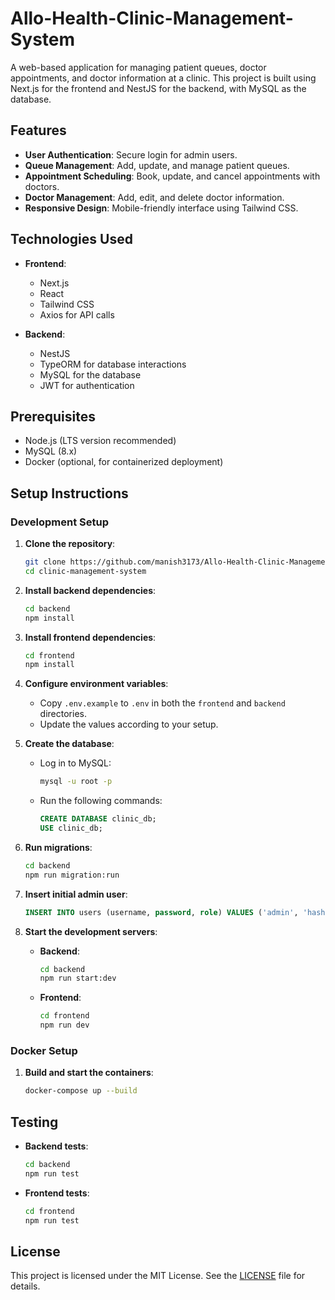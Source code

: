 # Allo-Health-Clinic-Management-System

A web-based application for managing patient queues, doctor appointments, and doctor information at a clinic. This project is built using Next.js for the frontend and NestJS for the backend, with MySQL as the database.

## Features

- **User Authentication**: Secure login for admin users.
- **Queue Management**: Add, update, and manage patient queues.
- **Appointment Scheduling**: Book, update, and cancel appointments with doctors.
- **Doctor Management**: Add, edit, and delete doctor information.
- **Responsive Design**: Mobile-friendly interface using Tailwind CSS.

## Technologies Used

- **Frontend**: 
  - Next.js
  - React
  - Tailwind CSS
  - Axios for API calls

- **Backend**: 
  - NestJS
  - TypeORM for database interactions
  - MySQL for the database
  - JWT for authentication

## Prerequisites

- Node.js (LTS version recommended)
- MySQL (8.x)
- Docker (optional, for containerized deployment)

## Setup Instructions

### Development Setup

1. **Clone the repository**:
   ```bash
   git clone https://github.com/manish3173/Allo-Health-Clinic-Management-System.git
   cd clinic-management-system
   ```

2. **Install backend dependencies**:
   ```bash
   cd backend
   npm install
   ```

3. **Install frontend dependencies**:
   ```bash
   cd frontend
   npm install
   ```

4. **Configure environment variables**:
   - Copy `.env.example` to `.env` in both the `frontend` and `backend` directories.
   - Update the values according to your setup.

5. **Create the database**:
   - Log in to MySQL:
     ```bash
     mysql -u root -p
     ```
   - Run the following commands:
     ```sql
     CREATE DATABASE clinic_db;
     USE clinic_db;
     ```

6. **Run migrations**:
   ```bash
   cd backend
   npm run migration:run
   ```

7. **Insert initial admin user**:
   ```sql
   INSERT INTO users (username, password, role) VALUES ('admin', 'hashed_password_here', 'ADMIN');
   ```

8. **Start the development servers**:
   - **Backend**:
     ```bash
     cd backend
     npm run start:dev
     ```
   - **Frontend**:
     ```bash
     cd frontend
     npm run dev
     ```

### Docker Setup

1. **Build and start the containers**:
   ```bash
   docker-compose up --build
   ```

## Testing

- **Backend tests**:
  ```bash
  cd backend
  npm run test
  ```

- **Frontend tests**:
  ```bash
  cd frontend
  npm run test
  ```

## License

This project is licensed under the MIT License. See the [LICENSE](LICENSE) file for details.


